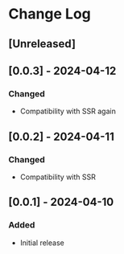 # Change Log

## [Unreleased]

## [0.0.3] - 2024-04-12

### Changed

- Compatibility with SSR again

## [0.0.2] - 2024-04-11

### Changed

- Compatibility with SSR

## [0.0.1] - 2024-04-10

### Added

- Initial release
